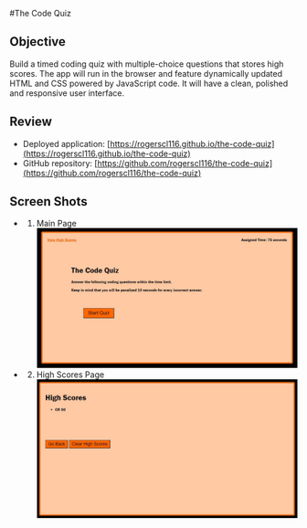 #The Code Quiz

## Objective

Build a timed coding quiz with multiple-choice questions that stores high scores. The app will run in the browser and feature dynamically updated HTML and CSS powered by JavaScript code. It will have a clean, polished and responsive user interface.

## Review

- Deployed application: [https://rogerscl116.github.io/the-code-quiz](https://rogerscl116.github.io/the-code-quiz)  
- GitHub repository: [https://github.com/rogerscl116/the-code-quiz](https://github.com/rogerscl116/the-code-quiz)

## Screen Shots

- 1. Main Page
![Main Code Quiz Screenshot](./assets/images/main.jpg)

- 2. High Scores Page
![High Scores Code Quiz Screenshot](./assets/images/highscores.jpg)


